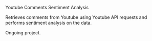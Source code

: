 Youtube Comments Sentiment Analysis

Retrieves comments from Youtube using Youtube API requests and performs sentiment analysis on the data.

Ongoing project. 
